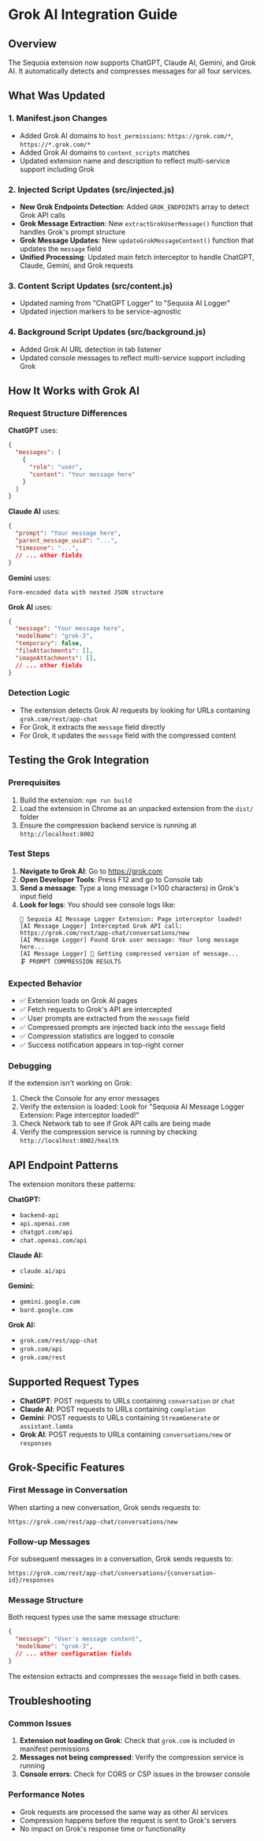# Grok AI Integration Guide

## Overview
The Sequoia extension now supports ChatGPT, Claude AI, Gemini, and Grok AI. It automatically detects and compresses messages for all four services.

## What Was Updated

### 1. Manifest.json Changes
- Added Grok AI domains to `host_permissions`: `https://grok.com/*`, `https://*.grok.com/*`
- Added Grok AI domains to `content_scripts` matches
- Updated extension name and description to reflect multi-service support including Grok

### 2. Injected Script Updates (src/injected.js)
- **New Grok Endpoints Detection**: Added `GROK_ENDPOINTS` array to detect Grok API calls
- **Grok Message Extraction**: New `extractGrokUserMessage()` function that handles Grok's prompt structure
- **Grok Message Updates**: New `updateGrokMessageContent()` function that updates the `message` field
- **Unified Processing**: Updated main fetch interceptor to handle ChatGPT, Claude, Gemini, and Grok requests

### 3. Content Script Updates (src/content.js)
- Updated naming from "ChatGPT Logger" to "Sequoia AI Logger" 
- Updated injection markers to be service-agnostic

### 4. Background Script Updates (src/background.js)
- Added Grok AI URL detection in tab listener
- Updated console messages to reflect multi-service support including Grok

## How It Works with Grok AI

### Request Structure Differences
**ChatGPT** uses:
```json
{
  "messages": [
    {
      "role": "user", 
      "content": "Your message here"
    }
  ]
}
```

**Claude AI** uses:
```json
{
  "prompt": "Your message here",
  "parent_message_uuid": "...",
  "timezone": "...",
  // ... other fields
}
```

**Gemini** uses:
```
Form-encoded data with nested JSON structure
```

**Grok AI** uses:
```json
{
  "message": "Your message here",
  "modelName": "grok-3",
  "temporary": false,
  "fileAttachments": [],
  "imageAttachments": [],
  // ... other fields
}
```

### Detection Logic
- The extension detects Grok AI requests by looking for URLs containing `grok.com/rest/app-chat`
- For Grok, it extracts the `message` field directly
- For Grok, it updates the `message` field with the compressed content

## Testing the Grok Integration

### Prerequisites
1. Build the extension: `npm run build`
2. Load the extension in Chrome as an unpacked extension from the `dist/` folder
3. Ensure the compression backend service is running at `http://localhost:8002`

### Test Steps
1. **Navigate to Grok AI**: Go to https://grok.com
2. **Open Developer Tools**: Press F12 and go to Console tab
3. **Send a message**: Type a long message (>100 characters) in Grok's input field
4. **Look for logs**: You should see console logs like:
   ```
   🔧 Sequoia AI Message Logger Extension: Page interceptor loaded!
   [AI Message Logger] Intercepted Grok API call: https://grok.com/rest/app-chat/conversations/new
   [AI Message Logger] Found Grok user message: Your long message here...
   [AI Message Logger] 🔄 Getting compressed version of message...
   🗜️ PROMPT COMPRESSION RESULTS
   ```

### Expected Behavior
- ✅ Extension loads on Grok AI pages
- ✅ Fetch requests to Grok's API are intercepted
- ✅ User prompts are extracted from the `message` field
- ✅ Compressed prompts are injected back into the `message` field
- ✅ Compression statistics are logged to console
- ✅ Success notification appears in top-right corner

### Debugging
If the extension isn't working on Grok:
1. Check the Console for any error messages
2. Verify the extension is loaded: Look for "Sequoia AI Message Logger Extension: Page interceptor loaded!"
3. Check Network tab to see if Grok API calls are being made
4. Verify the compression service is running by checking `http://localhost:8002/health`

## API Endpoint Patterns
The extension monitors these patterns:

**ChatGPT:**
- `backend-api`
- `api.openai.com`
- `chatgpt.com/api`
- `chat.openai.com/api`

**Claude AI:**
- `claude.ai/api`

**Gemini:**
- `gemini.google.com`
- `bard.google.com`

**Grok AI:**
- `grok.com/rest/app-chat`
- `grok.com/api`
- `grok.com/rest`

## Supported Request Types
- **ChatGPT**: POST requests to URLs containing `conversation` or `chat`
- **Claude AI**: POST requests to URLs containing `completion`
- **Gemini**: POST requests to URLs containing `StreamGenerate` or `assistant.lamda`
- **Grok AI**: POST requests to URLs containing `conversations/new` or `responses`

## Grok-Specific Features

### First Message in Conversation
When starting a new conversation, Grok sends requests to:
```
https://grok.com/rest/app-chat/conversations/new
```

### Follow-up Messages
For subsequent messages in a conversation, Grok sends requests to:
```
https://grok.com/rest/app-chat/conversations/{conversation-id}/responses
```

### Message Structure
Both request types use the same message structure:
```json
{
  "message": "User's message content",
  "modelName": "grok-3",
  // ... other configuration fields
}
```

The extension extracts and compresses the `message` field in both cases.

## Troubleshooting

### Common Issues
1. **Extension not loading on Grok**: Check that `grok.com` is included in manifest permissions
2. **Messages not being compressed**: Verify the compression service is running
3. **Console errors**: Check for CORS or CSP issues in the browser console

### Performance Notes
- Grok requests are processed the same way as other AI services
- Compression happens before the request is sent to Grok's servers
- No impact on Grok's response time or functionality 